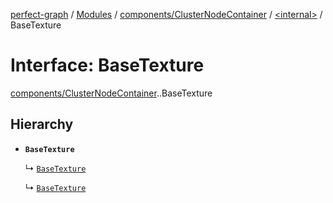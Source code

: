 [perfect-graph](../README.md) / [Modules](../modules.md) / [components/ClusterNodeContainer](../modules/components_ClusterNodeContainer.md) / [<internal\>](../modules/components_ClusterNodeContainer._internal_.md) / BaseTexture

# Interface: BaseTexture

[components/ClusterNodeContainer](../modules/components_ClusterNodeContainer.md).[<internal>](../modules/components_ClusterNodeContainer._internal_.md).BaseTexture

## Hierarchy

- **`BaseTexture`**

  ↳ [`BaseTexture`](../classes/components_ClusterNodeContainer._internal_.BaseTexture.md)

  ↳ [`BaseTexture`](../classes/components_ClusterNodeContainer._internal_.__Users_turgaysaba_Desktop_projects_perfect_graph_node_modules__pixi_core_index_.BaseTexture.md)
